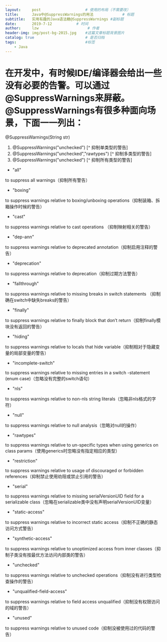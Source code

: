 ```yaml
---
layout:     post                    # 使用的布局（不需要改）
title:      Java中@SuppressWarnings的用法             # 标题 
subtitle:   实用有趣的Java语法糖@SuppressWarnings #副标题
date:       2019-7-12           # 时间
author:     lzw                      # 作者
header-img: img/post-bg-2015.jpg    #这篇文章标题背景图片
catalog: true                       # 是否归档
tags:                               #标签
    - Java
---
```

# 在开发中，有时候IDE/编译器会给出一些没有必要的告警。可以通过@SuppressWarnings来屏蔽。@SuppressWarnings有很多种面向场景，下面一一列出：

@SuppressWarnings(String str)
1. @SuppressWarnings("unchecked")  [^ 抑制单类型的警告]
2. @SuppressWarnings("unchecked","rawtypes")  [^ 抑制多类型的警告]
3. @SuppressWarnings("unchecked")  [^ 抑制所有类型的警告]


* "all"

to suppress all warnings（抑制所有警告）

* "boxing"

to suppress warnings relative to boxing/unboxing operations（抑制装箱、拆箱操作时候的警告）

* "cast"

to suppress warnings relative to cast operations （抑制映射相关的警告）

* "dep-ann"

to suppress warnings relative to deprecated annotation（抑制启用注释的警告）

* "deprecation"

to suppress warnings relative to deprecation（抑制过期方法警告）

* "fallthrough"

to suppress warnings relative to missing breaks in switch statements （抑制确在switch中缺失breaks的警告）

* "finally"

to suppress warnings relative to finally block that don’t return（抑制finally模块没有返回的警告）

* "hiding"

to suppress warnings relative to locals that hide variable（抑制相对于隐藏变量的局部变量的警告）

* "incomplete-switch"

to suppress warnings relative to missing entries in a switch -statement (enum case)（忽略没有完整的switch语句）

* "nls"

to suppress warnings relative to non-nls string literals（忽略非nls格式的字符）

* "null"

to suppress warnings relative to null analysis（忽略对null的操作）

* "rawtypes"

to suppress warnings relative to un-specific types when using generics on class params（使用generics时忽略没有指定相应的类型）

* "restriction"

to suppress warnings relative to usage of discouraged or forbidden references（抑制禁止使用劝阻或禁止引用的警告）

* "serial"

to suppress warnings relative to missing serialVersionUID field for a serializable class（忽略在serializable类中没有声明serialVersionUID变量）

* "static-access"

to suppress warnings relative to incorrect static access（抑制不正确的静态访问方式警告）

* "synthetic-access"

to suppress warnings relative to unoptimized access from inner classes（抑制子类没有按最优方法访问内部类的警告）
* "unchecked"

to suppress warnings relative to unchecked operations（抑制没有进行类型检查操作的警告）

* "unqualified-field-access"

to suppress warnings relative to field access unqualified（抑制没有权限访问的域的警告）

* "unused"

to suppress warnings relative to unused code（抑制没被使用过的代码的警告）

